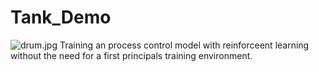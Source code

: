 # Tank_Demo

![drum.jpg](/drum.png)
Training an process control model with reinforceent learning without the need for a first principals training environment.  